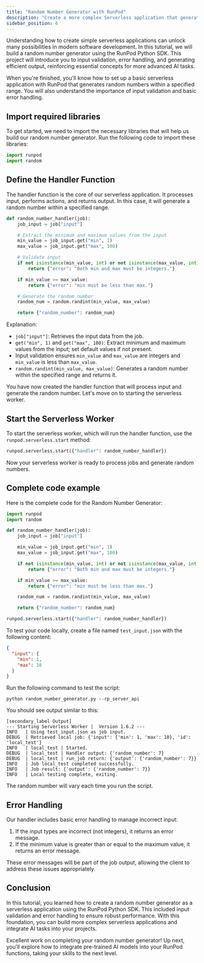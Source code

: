 ```yaml
---
title: "Random Number Generator with RunPod"
description: "Create a more complex Serverless application that generates random numbers"
sidebar_position: 6
---
```


Understanding how to create simple serverless applications can unlock many possibilities in modern software development. In this tutorial, we will build a random number generator using the RunPod Python SDK. This project will introduce you to input validation, error handling, and generating efficient output, reinforcing essential concepts for more advanced AI tasks.

When you're finished, you'll know how to set up a basic serverless application with RunPod that generates random numbers within a specified range. You will also understand the importance of input validation and basic error handling.

## Import required libraries

To get started, we need to import the necessary libraries that will help us build our random number generator. Run the following code to import these libraries:

```python
import runpod
import random
```

## Define the Handler Function

The handler function is the core of our serverless application. It processes input, performs actions, and returns output. In this case, it will generate a random number within a specified range.

```python
def random_number_handler(job):
    job_input = job["input"]

    # Extract the minimum and maximum values from the input
    min_value = job_input.get("min", 1)
    max_value = job_input.get("max", 100)

    # Validate input
    if not isinstance(min_value, int) or not isinstance(max_value, int):
        return {"error": "Both min and max must be integers."}

    if min_value >= max_value:
        return {"error": "min must be less than max."}

    # Generate the random number
    random_num = random.randint(min_value, max_value)

    return {"random_number": random_num}
```

Explanation:

- `job["input"]`: Retrieves the input data from the job.
- `get("min", 1)` and `get("max", 100)`: Extract minimum and maximum values from the input; set default values if not present.
- Input validation ensures `min_value` and `max_value` are integers and `min_value` is less than `max_value`.
- `random.randint(min_value, max_value)`: Generates a random number within the specified range and returns it.

You have now created the handler function that will process input and generate the random number. Let's move on to starting the serverless worker.

## Start the Serverless Worker

To start the serverless worker, which will run the handler function, use the `runpod.serverless.start` method:

```python
runpod.serverless.start({"handler": random_number_handler})
```


Now your serverless worker is ready to process jobs and generate random numbers. 

## Complete code example

Here is the complete code for the Random Number Generator:

```python
import runpod
import random

def random_number_handler(job):
    job_input = job["input"]

    min_value = job_input.get("min", 1)
    max_value = job_input.get("max", 100)

    if not isinstance(min_value, int) or not isinstance(max_value, int):
        return {"error": "Both min and max must be integers."}

    if min_value >= max_value:
        return {"error": "min must be less than max."}

    random_num = random.randint(min_value, max_value)

    return {"random_number": random_num}

runpod.serverless.start({"handler": random_number_handler})
```

To test your code locally, create a file named `test_input.json` with the following content:

```json
{
  "input": {
    "min": 1,
    "max": 10
  }
}
```

Run the following command to test the script:

```command
python random_number_generator.py --rp_server_api
```

You should see output similar to this:

```
[secondary_label Output]
--- Starting Serverless Worker |  Version 1.6.2 ---
INFO   | Using test_input.json as job input.
DEBUG  | Retrieved local job: {'input': {'min': 1, 'max': 10}, 'id': 'local_test'}
INFO   | local_test | Started.
DEBUG  | local_test | Handler output: {'random_number': 7}
DEBUG  | local_test | run_job return: {'output': {'random_number': 7}}
INFO   | Job local_test completed successfully.
INFO   | Job result: {'output': {'random_number': 7}}
INFO   | Local testing complete, exiting.
```

The random number will vary each time you run the script.

## Error Handling

Our handler includes basic error handling to manage incorrect input:

1. If the input types are incorrect (not integers), it returns an error message.
2. If the minimum value is greater than or equal to the maximum value, it returns an error message.

These error messages will be part of the job output, allowing the client to address these issues appropriately.

## Conclusion

In this tutorial, you learned how to create a random number generator as a serverless application using the RunPod Python SDK. This included input validation and error handling to ensure robust performance. With this foundation, you can build more complex serverless applications and integrate AI tasks into your projects.

Excellent work on completing your random number generator! Up next, you'll explore how to integrate pre-trained AI models into your RunPod functions, taking your skills to the next level.
